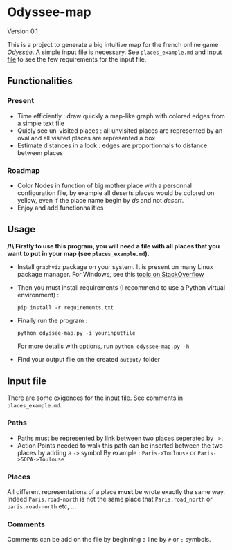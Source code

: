 # Odyssee-map

Version 0.1

This is a project to generate a big intuitive map for the french online game [*Odyssée*](https://www.jdr-odyssee.net/odyssee/).
A simple input file is necessary. 
See `places_example.md` and [Input file](#Input-file 'Go to Input file section') to see the few requirements for the input file.

## Functionalities

### Present

- Time efficiently : draw quickly a map-like graph with colored edges from a simple text file
- Quicly see un-visited places : 
all unvisited places are represented by an oval and all visited places are represented a box
- Estimate distances in a look : edges are proportionnals to distance between places

### Roadmap

- Color Nodes in function of big mother place with a personnal configuration file, 
by example all deserts places would be colored on yellow, even if the place name begin by *ds* and not *desert*.
- Enjoy and add functionnalities

## Usage

**/!\ Firstly to use this program, you will need a file with all places that you want to put in your map 
(see `places_example.md`).**

- Install `graphviz` package on your system. It is present on many Linux package manager. For Windows, see this [topic on StackOverflow](https://stackoverflow.com/questions/35064304/runtimeerror-make-sure-the-graphviz-executables-are-on-your-systems-path-aft)

- Then you must install requirements  (I recommend to use a Python virtual environment) :

  `pip install -r requirements.txt`

- Finally run the program :

  `python odyssee-map.py -i yourinputfile`

  For more details with options, run `python odyssee-map.py -h`

- Find your output file on the created `output/` folder

## Input file 

There are some exigences for the input file. See comments in  `places_example.md`.

### Paths 

- Paths must be represented by link between two places seperated by `->`.
- Action Points needed to walk this path can be inserted between the two places by adding a `->` symbol
By example :
`Paris->Toulouse` or `Paris->50PA->Toulouse`

### Places

All different representations of a place **must** be wrote exactly the same way. 
Indeed `Paris.road-north` is not the same place that `Paris.road_north` or `paris.road-north` etc, ...

### Comments

Comments can be add on the file by beginning a line by `#` or `;` symbols.
